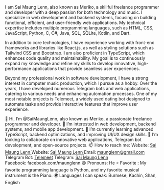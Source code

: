 I am Sai Maung Lenn, also known as Meriko, a skillful freelance programmer and developer with a deep passion for both technology and music. I specialize in web development and backend systems, focusing on building functional, efficient, and user-friendly web applications. My technical expertise includes multiple programming languages, such as HTML, CSS, JavaScript, Python, C, C#, Java, SQL, SQLite, Kotlin, and Dart.

In addition to core technologies, I have experience working with front-end frameworks and libraries like React.js, as well as styling solutions such as Tailwind CSS and Bootstrap. I am also proficient in TypeScript, which enhances code quality and maintainability. My goal is to continuously expand my knowledge and refine my skills to develop innovative, high-performance applications that provide seamless user experiences.

Beyond my professional work in software development, I have a strong interest in computer music production, which I pursue as a hobby. Over the years, I have developed numerous Telegram bots and web applications, catering to various needs and enhancing automation processes. One of my most notable projects is Telemeet, a widely used dating bot designed to automate tasks and provide interactive features that improve user experience.



👋 Hi, I’m @SaiMaungLenn, also known as Meriko, a passionate freelance programmer and developer.
👀 I’m interested in web development, backend systems, and mobile app development.
🌱 I’m currently learning advanced TypeScript, backend optimizations, and improving UI/UX design skills.
💞️ I’m looking to collaborate on innovative web applications, Telegram bot development, and open-source projects.
📫 How to reach me:
Website: [ Sai Maung Lenn ](https://saimaunglenn.github.io/dev/)
Website: [ Sai Maung Lenn ](https://saimaunglenn.pythonanywhere.com/)
Email: maunglenn@gmail.com
Telegram Bot: [Telemeet](https://t.me/telemeetmmbot)
Telegram: [Sai Maung Lenn](https://t.me/maunglenn)  
Facebook: facebook.com/maunglenn
😄 Pronouns: He
⭐ Favorite : My favorite programming language is Python, and my favorite musical instrument is the Piano.
🌍 Languages I can speak: Burmese, Kachin, Shan, English
